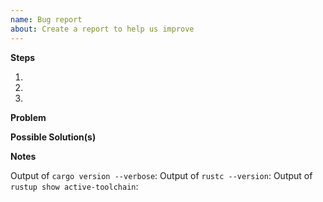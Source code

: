 ```yaml
---
name: Bug report
about: Create a report to help us improve
---
```


<!--
Thanks for filing a 🐛 bug report 😄!
-->

<!-- Provide a general summary of the issue in the title above -->

**Steps**
<!-- The steps to reproduce the bug. -->
1.
2.
3.

**Problem**
<!-- A clear and concise description of what the bug is. -->
<!-- including what currently happens and what you expected to happen. -->

**Possible Solution(s)**
<!-- Not obligatory, but suggest a fix/reason for the bug, -->
<!-- or ideas how to implement the addition or change -->

**Notes**

Output of `cargo version --verbose`:
Output of `rustc --version`:
Output of `rustup show active-toolchain`:

<!-- Also, any additional context or information you feel may be relevant to the issue. -->
